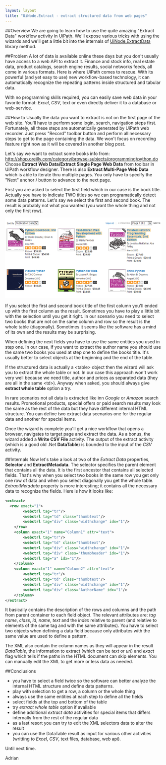 ```yaml
---
layout: layout
title: "UiNode.Extract - extract structured data from web pages"
---
```

##Overview
We are going to learn how to use the quite amazing "Extract Data" workflow activity in [UiPath]([http://www.uipath.com/).
We'll expose various tricks with using the wizards and we'll get a little bit into the internals of [UiNode.ExtractData](https://github.com/Deskover/UiPath/wiki/Uinode#wiki-ExtractData) library method.


##Problem
A lot of data is available online these days but you don't usually have access to a web API to extract it.
Finance and stock info, real estate data, product catalogs, search engine results, social networks feeds, all come in various formats.
Here is where UiPath comes to rescue. With its powerful (and yet easy to use) new workflow-based technology, it can automatically recognize the repeating patterns inside structured and tabular data.

With no programming skills required, you can easily save web data in your favorite format: *Excel*, *CSV*, text or even directly deliver it to a database or web-service.

##How to
Usually the data you want to extract is not on the first page of the web site. You'll have to perform some login, search, navigation steps first.
Fortunately, all these steps are automatically generated by UiPath web recorder. Just press "Record" toolbar button and perform all necessary steps to get to the page containing the data.
We won't focus on recording feature right now as it will be covered in another blog post.

Let's say we want to extract some books info from: http://shop.oreilly.com/category/browse-subjects/programming/python.do
Choose **Extract Web Data/Extract Single Page Web Data** from toolbar in UiPath workflow designer.
There is also **Extract Multi-Page Web Data** which is able to iterate thru multiple pages.
You only have to specify the "Next" anchor / button to advance to the next page.

First you are asked to select the first field which in our case is the book title.
Actually you have to indicate TWO titles so we can programatically detect some data patterns.
Let's say we select the first and second book. The result is probably not what you wanted (you want the whole thing and not only the first row).

!["Extract Web Data"](/img/blog/extractdata1.png)

If you select the first and second book title of the first column you'll ended up with the first column as the result.
Sometimes you have to play a little bit with the selection until you get it right. In our scenario you need to select two books that are not on the same column and row so the result is the whole table (diagonally).
Sometimes it seems like the software has a mind of its own and the results may be surprising.

When defining the next fields you have to use the same entities you used in step one. In our case, if you want to extract the author name you should use the same two books you used at step one to define the books title.
It's usually better to select objects at the beginning and the end of the table.

If the structured data is actually a &lt;table&gt; object then the wizard will ask you to extract the whole table or not. In our case this approach won't work very well because we need title, author and prices as separated data (they are all in the same &lt;td&gt;).
Anyway when asked, you should always give **extract whole table** option a try.

In rare scenarios not all data is extracted like inn *Google* or *Amazon* search results.
Promotional products, special offers or paid search results may look the same as the rest of the data but they have different internal HTML structure.
You can define two extract data scenarios one for the regular data and another for special items.

Once the wizard is complete you'll get a nice workflow that opens a browser, navigates to target page and extract the data.
As a bonus, the wizard added a **Write CSV File** activity. The output of the extract activity (which is a good old .Net **DataTable**) is bounded to the input of the *CSV* activity.

##Internals
Now let's take a look at two of the *Extract Data* properties, **Selector** and **ExtractMetadata**. The selector specifies the parent element that contains all the data.
It is the first ancestor that contains all selected fields. That's why when you select two books in the same row you get only one row of data and when you select diagonally you get the whole table.
*ExtractMetadata* property is more interesting; it contains all the necessary data to recognize the fields. Here is how it looks like:

```xml
<extract>
  <row exact="1">
		<webctrl tag="tr"/>
		<webctrl tag="td" class="thumbtext"/>
		<webctrl tag="div" class="widthchange" idx="1"/>
	</row>
	<column exact="1" name="Column1" attr="text">
		<webctrl tag="tr"/>
		<webctrl tag="td" class="thumbtext"/>
		<webctrl tag="div" class="widthchange" idx="1"/>
		<webctrl tag="div" class="thumbheader" idx="1"/>
		<webctrl tag="a" idx="1"/>
	</column>
	<column exact="1" name="Column2" attr="text">
		<webctrl tag="tr"/>
		<webctrl tag="td" class="thumbtext"/>
		<webctrl tag="div" class="widthchange" idx="1"/>
		<webctrl tag="div" class="AuthorName" idx="1"/>
	</column>
</extract>
```
It basically contains the description of the rows and columns and the path from parent container to each field object.
The relevant attributes are: *tag name*, *class*, *id*, *name*, *text* and the *index* relative to parent (and relative to elements of the same tag and with the same attributes).
You have to select two objects when defining a data field because only attributes with the same value are used to define a pattern.

The XML also contain the column names as they will appear in the result *DataTable*, the information to extract (which can be *text* or *url*) and *exact* flag which tells if the paths in the HTML document can skip elements.
You can manually edit the XML to get more or less data as needed.

##Conclusions
 * you have to select a field twice so the software can better analyze the internal HTML structure and define data patterns.
 * play with selection to get a row, a column or the whole thing
 * always use the same entities at each step to define all the fields
 * select fields at the top and bottom of the table
 * try *extract whole table* option if available
 * define additional *extract data* activities for special items that differs internally from the rest of the regular data
 * as a last resort you can try to edit the XML selectors data to alter the result
 * you can use the DataTable result as input for various other activities (writting to *Excel*, *CSV*, text files, database, web api).

Until next time.

Adrian
